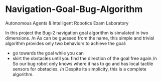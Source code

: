 # Navigation-Goal-Bug-Algorithm
Autonomous Agents &amp; Intelligent Robotics Exam Laboratory

In this project the Bug-2 navigation goal algorithm is simulated in two dimensions. 
/n As can be guessed from the name, this simple and trivial algorithm provides only two behaviors to achieve the goal:
  - go towards the goal while you can
  - skirt the obstacles until you find the direction of the goal free again
/n So our bug robot only knows where it has to go and has local tactile sensors for obstacles.
/n Despite its simplicity, this is a complete algorithm.
